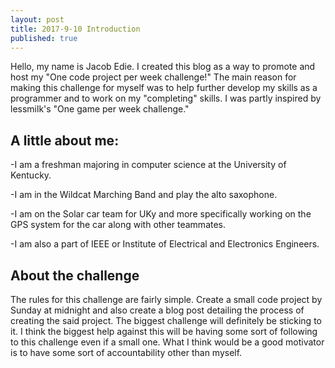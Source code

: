 ```yaml
---
layout: post
title: 2017-9-10 Introduction
published: true
---
```


Hello, my name is Jacob Edie. I created this blog as a way to promote and host my "One code project per week challenge!" The main reason for making this challenge for myself was to help further develop my skills as a programmer and to work on my "completing" skills. I was partly inspired by lessmilk's "One game per week challenge."

## A little about me:
-I am a freshman majoring in computer science at the University of Kentucky.

-I am in the Wildcat Marching Band and play the alto saxophone.

-I am on the Solar car team for UKy and more specifically working on the GPS system for the car along with other teammates.

-I am also a part of IEEE or Institute of Electrical and Electronics Engineers.

## About the challenge
The rules for this challenge are fairly simple. Create a small code project by Sunday at midnight and also create a blog post detailing the process of creating the said project. The biggest challenge will definitely be sticking to it. I think the biggest help against this will be having some sort of following to this challenge even if a small one. What I think would be a good motivator is to have some sort of accountability other than myself.




